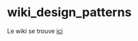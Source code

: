 # wiki_design_patterns
Le wiki se trouve [ici](https://github.com/alexisMariotti/wiki_design_patterns/wiki)
